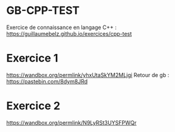 # GB-CPP-TEST
Exercice de connaissance en langage C++ : https://guillaumebelz.github.io/exercices/cpp-test

# Exercice 1 
https://wandbox.org/permlink/yhxUtaSkYM2MLjgi
Retour de gb : https://pastebin.com/8dym8JRd

# Exercice 2 
https://wandbox.org/permlink/N9LyRSt3UYSFPWQr
